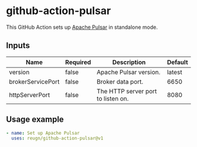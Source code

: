 # github-action-pulsar

This GitHub Action sets up [Apache Pulsar](https://pulsar.apache.org/) in standalone mode.

## Inputs
| Name              | Required | Description                        | Default |
| ----------------- | -------- | ---------------------------------- | ------- |
| version           | false    | Apache Pulsar version.             | latest  |
| brokerServicePort | false    | Broker data port.                  | 6650    |
| httpServerPort    | false    | The HTTP server port to listen on. | 8080    |

## Usage example

```yaml
- name: Set up Apache Pulsar
  uses: reugn/github-action-pulsar@v1
```
